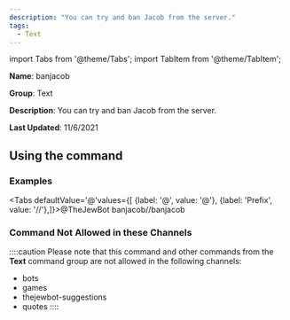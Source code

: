 ```yaml
---
description: "You can try and ban Jacob from the server."
tags:
  - Text
---
```

import Tabs from '@theme/Tabs';
import TabItem from '@theme/TabItem';

**Name**: banjacob

**Group**: Text

**Description**: You can try and ban Jacob from the server.

**Last Updated**: 11/6/2021

## Using the command

### Examples
<Tabs defaultValue='@'values={[ {label: '@', value: '@'}, {label: 'Prefix', value: '//'},]}><TabItem value='@'>@TheJewBot banjacob</TabItem><TabItem value='//'>//banjacob</TabItem></Tabs>

### Command Not Allowed in these Channels
::::caution Please note that this command and other commands from the **Text** command group are not allowed in the following channels:
- bots
- games
- thejewbot-suggestions
- quotes
::::